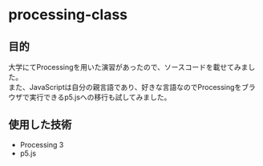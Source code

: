# processing-class

## 目的

大学にてProcessingを用いた演習があったので、ソースコードを載せてみました。  
また、JavaScriptは自分の親言語であり、好きな言語なのでProcessingをブラウザで実行できるp5.jsへの移行も試してみました。  

## 使用した技術
- Processing 3
- p5.js
